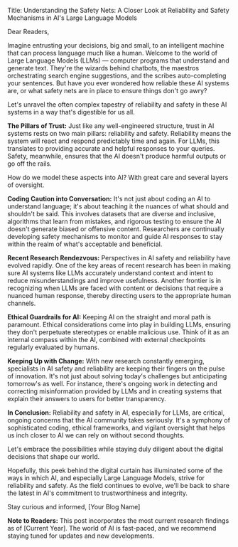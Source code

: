 Title: Understanding the Safety Nets: A Closer Look at Reliability and Safety Mechanisms in AI's Large Language Models

Dear Readers,

Imagine entrusting your decisions, big and small, to an intelligent machine that can process language much like a human. Welcome to the world of Large Language Models (LLMs) — computer programs that understand and generate text. They're the wizards behind chatbots, the maestros orchestrating search engine suggestions, and the scribes auto-completing your sentences. But have you ever wondered how reliable these AI systems are, or what safety nets are in place to ensure things don't go awry?

Let's unravel the often complex tapestry of reliability and safety in these AI systems in a way that's digestible for us all.

**The Pillars of Trust:**
Just like any well-engineered structure, trust in AI systems rests on two main pillars: reliability and safety. Reliability means the system will react and respond predictably time and again. For LLMs, this translates to providing accurate and helpful responses to your queries. Safety, meanwhile, ensures that the AI doesn't produce harmful outputs or go off the rails.

How do we model these aspects into AI? With great care and several layers of oversight.

**Coding Caution into Conversation:**
It's not just about coding an AI to understand language; it's about teaching it the nuances of what should and shouldn't be said. This involves datasets that are diverse and inclusive, algorithms that learn from mistakes, and rigorous testing to ensure the AI doesn't generate biased or offensive content. Researchers are continually developing safety mechanisms to monitor and guide AI responses to stay within the realm of what's acceptable and beneficial.

**Recent Research Rendezvous:**
Perspectives in AI safety and reliability have evolved rapidly. One of the key areas of recent research has been in making sure AI systems like LLMs accurately understand context and intent to reduce misunderstandings and improve usefulness. Another frontier is in recognizing when LLMs are faced with content or decisions that require a nuanced human response, thereby directing users to the appropriate human channels.

**Ethical Guardrails for AI:**
Keeping AI on the straight and moral path is paramount. Ethical considerations come into play in building LLMs, ensuring they don't perpetuate stereotypes or enable malicious use. Think of it as an internal compass within the AI, combined with external checkpoints regularly evaluated by humans.

**Keeping Up with Change:**
With new research constantly emerging, specialists in AI safety and reliability are keeping their fingers on the pulse of innovation. It's not just about solving today's challenges but anticipating tomorrow's as well. For instance, there's ongoing work in detecting and correcting misinformation provided by LLMs and in creating systems that explain their answers to users for better transparency.

**In Conclusion:**
Reliability and safety in AI, especially for LLMs, are critical, ongoing concerns that the AI community takes seriously. It's a symphony of sophisticated coding, ethical frameworks, and vigilant oversight that helps us inch closer to AI we can rely on without second thoughts.

Let's embrace the possibilities while staying duly diligent about the digital decisions that shape our world.

Hopefully, this peek behind the digital curtain has illuminated some of the ways in which AI, and especially Large Language Models, strive for reliability and safety. As the field continues to evolve, we'll be back to share the latest in AI's commitment to trustworthiness and integrity.

Stay curious and informed,
[Your Blog Name]

**Note to Readers:**
This post incorporates the most current research findings as of [Current Year]. The world of AI is fast-paced, and we recommend staying tuned for updates and new developments.
